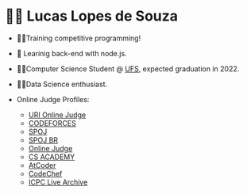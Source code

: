 # 👨‍💻 Lucas Lopes de Souza

- 👨‍💻Training competitive programming!
- 🌱 Learinig back-end with node.js.
- 🙋‍♂️Computer Science Student @ [UFS](http://www.ufs.br/), expected graduation in 2022.
- 👨‍🔬Data Science enthusiast.

- Online Judge Profiles:
  - [URI Online Judge](https://www.urionlinejudge.com.br/judge/pt/profile/179305)
  - [CODEFORCES](https://codeforces.com/profile/lclpsoz)
  - [SPOJ](https://www.spoj.com/users/lclpsoz/)
  - [SPOJ BR](https://br.spoj.com/users/lclpsoz/)
  - [Online Judge](https://uhunt.onlinejudge.org/id/909204)
  - [CS ACADEMY](https://csacademy.com/user/lclpsoz)
  - [AtCoder](https://atcoder.jp/users/lclpsoz)
  - [CodeChef](https://www.codechef.com/users/lclpsoz)
  - [ICPC Live Archive](https://icpcarchive.ecs.baylor.edu/uhunt/id/267759)

<!--
**lclpsoz/lclpsoz** is a ✨ _special_ ✨ repository because its `README.md` (this file) appears on your GitHub profile.

Here are some ideas to get you started:

- 🔭 I’m currently working on ...
- 🌱 I’m currently learning ...
- 👯 I’m looking to collaborate on ...
- 🤔 I’m looking for help with ...
- 💬 Ask me about ...
- 📫 How to reach me: ...
- 😄 Pronouns: ...
- ⚡ Fun fact: ...
-->
